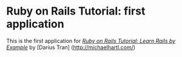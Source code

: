 # Ruby on Rails Tutorial: first application

This is the first application for [*Ruby on Rails Tutorial: Learn Rails by 
Example*](http://railstutorial.org/) by [Darius Tran] 
(http://michaelhartl.com/)
